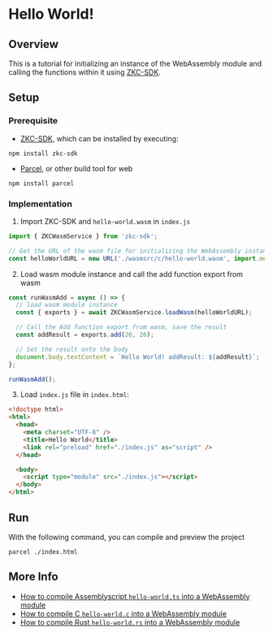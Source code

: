 # Hello World!

## Overview

This is a tutorial for initializing an instance of the WebAssembly module and calling the functions within it using [ZKC-SDK][1].

## Setup

### Prerequisite

- [ZKC-SDK][1], which can be installed by executing:

```shell
npm install zkc-sdk
```

- [Parcel][2], or other build tool for web

```shell
npm install parcel
```

### Implementation

1.  Import ZKC-SDK and `hello-world.wasm` in `index.js`

```javascript
import { ZKCWasmService } from 'zkc-sdk';

// Get the URL of the wasm file for initializing the WebAssembly instance.
const helloWorldURL = new URL('./wasmsrc/c/hello-world.wasm', import.meta.url);
```

2.  Load wasm module instance and call the add function export from wasm

```javascript
const runWasmAdd = async () => {
  // load wasm module instance
  const { exports } = await ZKCWasmService.loadWasm(helloWorldURL);

  // Call the Add function export from wasm, save the result
  const addResult = exports.add(26, 26);

  // Set the result onto the body
  document.body.textContent = `Hello World! addResult: ${addResult}`;
};

runWasmAdd();
```

3.  Load `index.js` file in `index.html`:

```html
<!doctype html>
<html>
  <head>
    <meta charset="UTF-8" />
    <title>Hello World</title>
    <link rel="preload" href="./index.js" as="script" />
  </head>

  <body>
    <script type="module" src="./index.js"></script>
  </body>
</html>
```

## Run

With the following command, you can compile and preview the project

```shell
parcel ./index.html
```

## More Info

- [How to compile Assemblyscript `hello-world.ts` into a WebAssembly module][3]
- [How to compile C `hello-world.c` into a WebAssembly module][4]
- [How to compile Rust `hello-world.rs` into a WebAssembly module][5]

[1]: https://github.com/zkcrossteam/ZKC-SDK
[2]: https://parceljs.org/
[3]: ./wasmsrc/assemblyscript/README.md
[4]: ./wasmsrc/c/README.md
[5]: ./wasmsrc/rust/README.md
